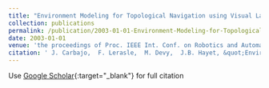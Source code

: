 ```yaml
---
title: "Environment Modeling for Topological Navigation using Visual Landmarks and Range Data"
collection: publications
permalink: /publication/2003-01-01-Environment-Modeling-for-Topological-Navigation-using-Visual-Landmarks-and-Range-Data
date: 2003-01-01
venue: 'the proceedings of Proc. IEEE Int. Conf. on Robotics and Automation (ICRA&apos;03)'
citation: ' J. Carbajo,  F. Lerasle,  M. Devy,  J.B. Hayet, &quot;Environment Modeling for Topological Navigation using Visual Landmarks and Range Data.&quot; the proceedings of Proc. IEEE Int. Conf. on Robotics and Automation (ICRA&amp;apos;03), 2003.'
---
```

Use [Google Scholar](https://scholar.google.com/scholar?q=Environment+Modeling+for+Topological+Navigation+using+Visual+Landmarks+and+Range+Data){:target="_blank"} for full citation